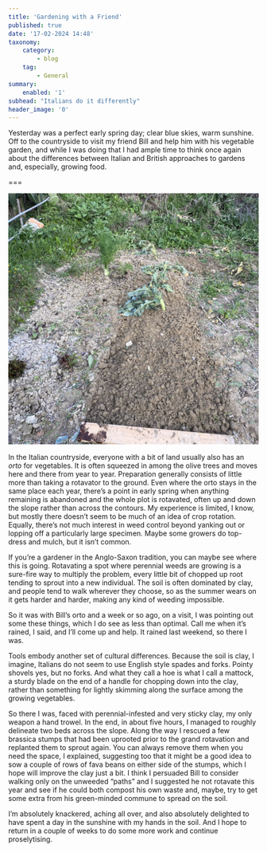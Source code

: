 ```yaml
---
title: 'Gardening with a Friend'
published: true
date: '17-02-2024 14:48'
taxonomy:
    category:
        - blog
    tag:
        - General
summary:
    enabled: '1'
subhead: "Italians do it differently"
header_image: '0'
---
```


Yesterday was a perfect early spring day; clear blue skies, warm sunshine. Off to the countryside to visit my friend Bill and help him with his vegetable garden, and while I was doing that I had ample time to think once again about the differences between Italian and British approaches to gardens and, especially, growing food.

===

![Weeded vegetable plot, with a few radicchio and a fennel bulb on the left and some replanted brassica stumps in a better-weeded bed on the right.](orto.jpeg)

In the Italian countryside, everyone with a bit of land usually also has an _orto_ for vegetables. It is often squeezed in among the olive trees and moves here and there from year to year. Preparation generally consists of little more than taking a rotavator to the ground. Even where the orto stays in the same place each year, there’s a point in early spring when anything remaining is abandoned and the whole plot is rotavated, often up and down the slope rather than across the contours. My experience is limited, I know, but mostly there doesn’t seem to be much of an idea of crop rotation. Equally, there’s not much interest in weed control beyond yanking out or lopping off a particularly large specimen. Maybe some growers do top-dress and mulch, but it isn’t common.

If you’re a gardener in the Anglo-Saxon tradition, you can maybe see where this is going. Rotavating a spot where perennial weeds are growing is a sure-fire way to multiply the problem, every little bit of chopped up root tending to sprout into a new individual. The soil is often dominated by clay, and people tend to walk wherever they choose, so as the summer wears on it gets harder and harder, making any kind of weeding impossible.

So it was with Bill’s orto and a week or so ago, on a visit, I was pointing out some these things, which I do see as less than optimal. Call me when it’s rained, I said, and I’ll come up and help. It rained last weekend, so there I was.

Tools embody another set of cultural differences. Because the soil is clay, I imagine, Italians do not seem to use English style spades and forks. Pointy shovels yes, but no forks. And what they call a hoe is what I call a mattock, a sturdy blade on the end of a handle for chopping down into the clay, rather than something for lightly skimming along the surface among the growing vegetables.

So there I was, faced with perennial-infested and very sticky clay, my only weapon a hand trowel. In the end, in about five hours, I managed to roughly delineate two beds across the slope. Along the way I rescued a few brassica stumps that had been uprooted prior to the grand rotavation and replanted them to sprout again. You can always remove them when you need the space, I explained, suggesting too that it might be a good idea to sow a couple of rows of fava beans on either side of the stumps, which I hope will improve the clay just a bit. I think I persuaded Bill to consider walking only on the unweeded “paths” and I suggested he not rotavate this year and see if he could both compost his own waste and, maybe, try to get some extra from his green-minded commune to spread on the soil.

I’m absolutely knackered, aching all over, and also absolutely delighted to have spent a day in the sunshine with my hands in the soil. And I hope to return in a couple of weeks to do some more work and continue proselytising.
